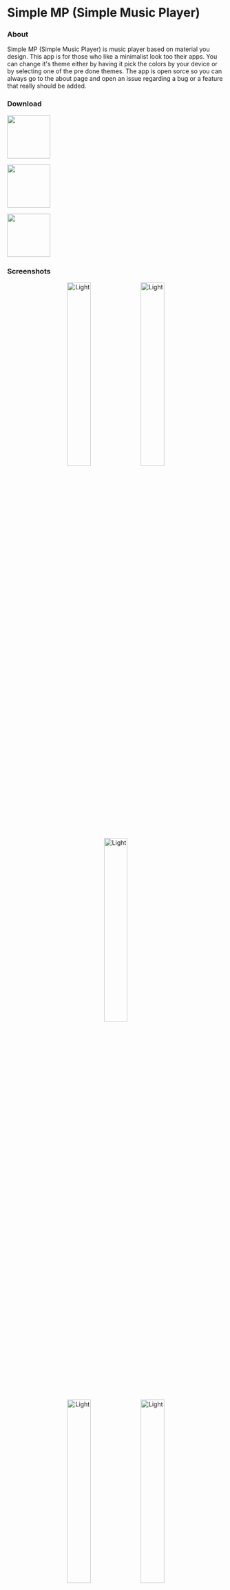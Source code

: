 # Simple MP (Simple Music Player)
### About
Simple MP (Simple Music Player) is music player based on material you design.
This app is for those who like a minimalist look too their apps.
You can change it's theme either by having it pick the colors by your device or by selecting one of the pre done themes.
The app is open sorce so you can always go to the about page and open an issue regarding a bug or a feature that really should be added.

### Download

[<img height="100" src="https://github-production-user-asset-6210df.s3.amazonaws.com/35658492/244206777-debafcc4-6408-40e1-9224-f85d67baed86.svg">](https://github.com/lighttigerXIV/SimpleMP-Compose/releases)

[<img height="100" src="https://github-production-user-asset-6210df.s3.amazonaws.com/35658492/244207413-05ded486-e3be-4724-ada4-ced065999793.svg">](https://play.google.com/store/apps/details?id=com.lighttigerxiv.simple.mp)

[<img height="100" src="https://github.com/lighttigerXIV/SimpleMP-Compose/assets/35658492/0d8a7a5b-6045-4cb6-ba1a-e2b2cc7449c3">](https://f-droid.org/en/packages/com.lighttigerxiv.simple.mp/)



### Screenshots
<p align="center">
  <img alt="Light" src="https://github.com/lighttigerXIV/SimpleMP-Compose/assets/35658492/a5b2b28b-093b-439d-be1c-6f8498d31319" width="33%%">
  <img alt="Light" src="https://github.com/lighttigerXIV/SimpleMP-Compose/assets/35658492/c8cc13b4-6283-452b-a956-9f426f56dbcb" width="33%%">
  <img alt="Light" src="https://github.com/lighttigerXIV/SimpleMP-Compose/assets/35658492/e8099217-89ea-4ba4-94ab-e81d26c54b2a" width="33%%">
</p>
<p align="center">
  <img alt="Light" src="https://github.com/lighttigerXIV/SimpleMP-Compose/assets/35658492/5223d262-a617-42ab-b40a-96b2ba602542" width="33%%">
  <img alt="Light" src="https://github.com/lighttigerXIV/SimpleMP-Compose/assets/35658492/51d100a9-e944-411b-8d83-e9047bb4e3b2" width="33%%">
  <img alt="Light" src="https://github.com/lighttigerXIV/SimpleMP-Compose/assets/35658492/3e3d146c-f6cc-4ca8-9726-603c7de66db2" width="33%%">
</p>
<p align="center">
  <img alt="Light" src="https://github.com/lighttigerXIV/SimpleMP-Compose/assets/35658492/6edce05e-c830-418c-80c5-7936568fb4b6" width="33%%">
  <img alt="Light" src="https://github.com/lighttigerXIV/SimpleMP-Compose/assets/35658492/b3e9a3f2-7bdd-4f35-94de-fbea698a5ee4" width="33%%">
</p>













